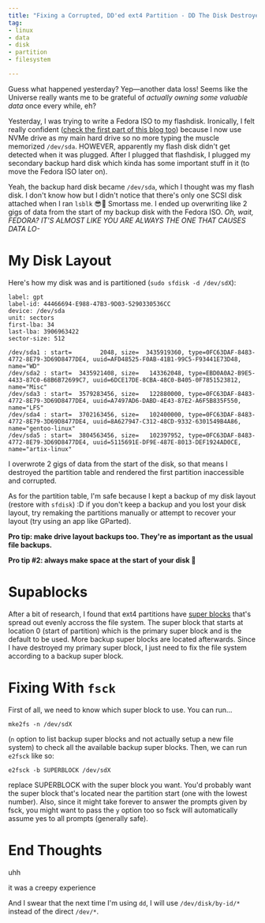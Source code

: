 ```yaml
---
title: "Fixing a Corrupted, DD'ed ext4 Partition - DD The Disk Destroyer Part 2"
tag:
- linux
- data
- disk
- partition
- filesystem

---
```


Guess what happened yesterday? Yep—another data loss! Seems like the Universe really wants me to be grateful of *actually owning some valuable data* once every while, eh?

Yesterday, I was trying to write a Fedora ISO to my flashdisk. Ironically, I felt really confident ([check the first part of this blog too](/blog/dd-the-disk-destroyer)) because I now use NVMe drive as my main hard drive so no more typing the muscle memorized `/dev/sda`. HOWEVER, apparently my flash disk didn't get detected when it was plugged. After I plugged that flashdisk, I plugged my secondary backup hard disk which kinda has some important stuff in it (to move the Fedora ISO later on).

Yeah, the backup hard disk became `/dev/sda`, which I thought was my flash disk. I don't know how but I didn't notice that there's only one SCSI disk attached when I ran `lsblk` 😎💪 Smortass me. I ended up overwriting like 2 gigs of data from the start of my backup disk with the Fedora ISO. *Oh, wait, FEDORA? IT'S ALMOST LIKE YOU ARE ALWAYS THE ONE THAT CAUSES DATA LO-* 

# My Disk Layout
Here's how my disk was and is partitioned (`sudo sfdisk -d /dev/sdX`):

```
label: gpt
label-id: 44466694-E988-47B3-9D03-5290330536CC
device: /dev/sda
unit: sectors
first-lba: 34
last-lba: 3906963422
sector-size: 512

/dev/sda1 : start=        2048, size=  3435919360, type=0FC63DAF-8483-4772-8E79-3D69D8477DE4, uuid=AFD48525-F0AB-41B1-99C5-F93441E73D48, name="WD"
/dev/sda2 : start=  3435921408, size=   143362048, type=EBD0A0A2-B9E5-4433-87C0-68B6B72699C7, uuid=6DCE17DE-8CBA-48C0-B405-0F7851523812, name="Misc"
/dev/sda3 : start=  3579283456, size=   122880000, type=0FC63DAF-8483-4772-8E79-3D69D8477DE4, uuid=A7497AD6-DABD-4E43-87E2-A6F5B835F550, name="LFS"
/dev/sda4 : start=  3702163456, size=   102400000, type=0FC63DAF-8483-4772-8E79-3D69D8477DE4, uuid=8A627947-C312-48CD-9332-6301549B4A86, name="gentoo-linux"
/dev/sda5 : start=  3804563456, size=   102397952, type=0FC63DAF-8483-4772-8E79-3D69D8477DE4, uuid=5115691E-DF9E-487E-8013-DEF1924AD0CE, name="artix-linux"
```

I overwrote 2 gigs of data from the start of the disk, so that means I destroyed the partition table and rendered the first partition inaccessible and corrupted.

As for the partition table, I'm safe because I kept a backup of my disk layout (restore with `sfdisk`) :D if you don't keep a backup and you lost your disk layout, try remaking the partitions manually or attempt to recover your layout (try using an app like GParted).

**Pro tip: make drive layout backups too. They're as important as the usual file backups.**

**Pro tip #2: always make space at the start of your disk 🤠**

# Supablocks
After a bit of research, I found that ext4 partitions have [super blocks](https://ext4.wiki.kernel.org/index.php/Ext4_Disk_Layout#The_Super_Block) that's spread out evenly accross the file system. The super block that starts at location 0 (start of partition) which is the primary super block and is the default to be used. More backup super blocks are located afterwards. Since I have destroyed my primary super block, I just need to fix the file system according to a backup super block.

# Fixing With `fsck`

First of all, we need to know which super block to use. You can run...

```
mke2fs -n /dev/sdX
```

(`n` option to list backup super blocks and not actually setup a new file system) to check all the available backup super blocks. Then, we can run `e2fsck` like so:

```
e2fsck -b SUPERBLOCK /dev/sdX
```

replace SUPERBLOCK with the super block you want. You'd probably want the super block that's located near the partition start (one with the lowest number). Also, since it might take forever to answer the prompts given by fsck, you might want to pass the `y` option too so fsck will automatically assume yes to all prompts (generally safe).


# End Thoughts
uhh

it was a creepy experience

And I swear that the next time I'm using `dd`, I will use `/dev/disk/by-id/*` instead of the direct `/dev/*`.